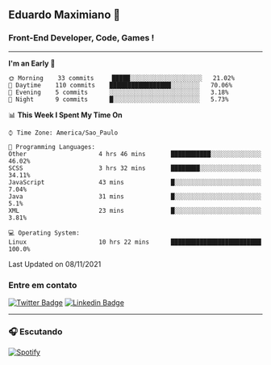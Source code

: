 ## Eduardo Maximiano 👋

### Front-End Developer, Code, Games !

---

<!--START_SECTION:waka-->
**I'm an Early 🐤** 

```text
🌞 Morning    33 commits     █████░░░░░░░░░░░░░░░░░░░░   21.02% 
🌆 Daytime    110 commits    █████████████████░░░░░░░░   70.06% 
🌃 Evening    5 commits      ░░░░░░░░░░░░░░░░░░░░░░░░░   3.18% 
🌙 Night      9 commits      █░░░░░░░░░░░░░░░░░░░░░░░░   5.73%

```


📊 **This Week I Spent My Time On** 

```text
⌚︎ Time Zone: America/Sao_Paulo

💬 Programming Languages: 
Other                    4 hrs 46 mins       ███████████░░░░░░░░░░░░░░   46.02% 
SCSS                     3 hrs 32 mins       ████████░░░░░░░░░░░░░░░░░   34.11% 
JavaScript               43 mins             █░░░░░░░░░░░░░░░░░░░░░░░░   7.04% 
Java                     31 mins             █░░░░░░░░░░░░░░░░░░░░░░░░   5.1% 
XML                      23 mins             █░░░░░░░░░░░░░░░░░░░░░░░░   3.81%

💻 Operating System: 
Linux                    10 hrs 22 mins      █████████████████████████   100.0%

```


 Last Updated on 08/11/2021
<!--END_SECTION:waka-->

### Entre em contato

[![Twitter Badge](https://img.shields.io/badge/-@edmaxi-1ca0f1?style=flat-square&labelColor=1ca0f1&logo=twitter&logoColor=white&link=https://twitter.com/edmaxi)](https://twitter.com/edmaxi)
[![Linkedin Badge](https://img.shields.io/badge/-Eduardo_Maximiano-0077B5?style=flat-square&logo=Linkedin&logoColor=white&link=https://www.linkedin.com/in/maximiano-eduardo)](https://www.linkedin.com/in/maximiano-eduardo)

---

### 🎧 Escutando
[![Spotify](https://novatorem-sandy.vercel.app/api/spotify)](https://open.spotify.com/user/comgigo)
